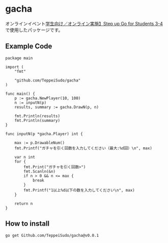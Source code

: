 # gacha

オンラインイベント[学生向け／オンライン実施】Step up Go for Students 3-4](https://mercari.connpass.com/event/213552/?utm_campaign=event_participate_to_follower&utm_source=notifications&utm_medium=twitter)で使用したパッケージです。

## Example Code

```
package main

import (
	"fmt"

	"github.com/TeppeiSudo/gacha"
)

func main() {
	p := gacha.NewPlayer(10, 100)
	n := inputN(p)
	results, summary := gacha.DrawN(p, n)

	fmt.Println(results)
	fmt.Println(summary)
}

func inputN(p *gacha.Player) int {

	max := p.DrawableNum()
	fmt.Printf("ガチャを引く回数を入力してください（最大:%d回）\n", max)

	var n int
	for {
		fmt.Print("ガチャを引く回数>")
		fmt.Scanln(&n)
		if n > 0 && n <= max {
			break
		}
		fmt.Printf("1以上%d以下の数を入力してください\n", max)
	}

	return n
}
```

## How to install

```
go get Github.com/TeppeiSudo/gacha@v0.0.1
```
